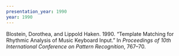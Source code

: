 ```yaml
---
presentation_year: 1990
year: 1990
---
```


Blostein, Dorothea, and Lippold Haken. 1990. “Template Matching for Rhythmic Analysis of Music Keyboard Input.” In <i>Proceedings of 10th International Conference on Pattern Recognition</i>, 767–70.